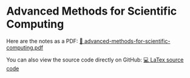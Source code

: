 # Advanced Methods for Scientific Computing

Here are the notes as a PDF: [📙 advanced-methods-for-scientific-computing.pdf](advanced-methods-for-scientific-computing.pdf)

You can also view the source code directly on GitHub: [💻 LaTex source code](
    https://github.com/PoliMI-HPC-E-notes-projects-AndreVale69/HPC-E-PoliMI-university-notes/tree/main/advanced-methods-for-scientific-computing/notes
)
